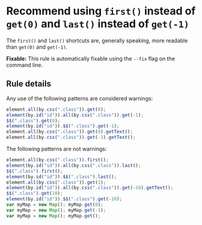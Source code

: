 # Recommend using `first()` instead of `get(0)` and `last()` instead of `get(-1)`

The `first()` and `last()` shortcuts are, generally speaking, more readable than `get(0)` and `get(-1)`.

**Fixable:** This rule is automatically fixable using the `--fix` flag on the command line.

## Rule details

Any use of the following patterns are considered warnings:

```js
element.all(by.css(".class")).get(0);
element(by.id("id")).all(by.css(".class")).get(-1);
$$(".class").get(0);
element(by.id("id")).$$(".class").get(-1);
element.all(by.css(".class")).get(0).getText();
element.all(by.css(".class")).get(-1).getText();
```

The following patterns are not warnings:

```js
element.all(by.css(".class")).first();
element(by.id("id")).all(by.css(".class")).last();
$$(".class").first();
element(by.id("id")).$$(".class").last();
element.all(by.css(".class")).get(1);
element(by.id("id")).all(by.css(".class")).get(-10).getText();
$$(".class").get(10);
element(by.id("id")).$$(".class").get(-10);
var myMap = new Map(); myMap.get(0);
var myMap = new Map(); myMap.get(-1);
var myMap = new Map(); myMap.get();
```
